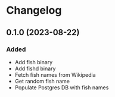 Changelog
=========


## 0.1.0 (2023-08-22)

### Added

- Add fish binary
- Add fishd binary
- Fetch fish names from Wikipedia
- Get random fish name
- Populate Postgres DB with fish names

